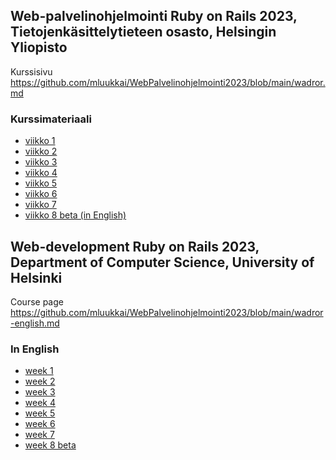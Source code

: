 ## Web-palvelinohjelmointi Ruby on Rails 2023, Tietojenkäsittelytieteen osasto, Helsingin Yliopisto

Kurssisivu https://github.com/mluukkai/WebPalvelinohjelmointi2023/blob/main/wadror.md

### Kurssimateriaali

- [viikko 1](https://github.com/mluukkai/WebPalvelinohjelmointi2023/blob/main/web/viikko1.md)
- [viikko 2](https://github.com/mluukkai/WebPalvelinohjelmointi2023/blob/main/web/viikko2.md)
- [viikko 3](https://github.com/mluukkai/WebPalvelinohjelmointi2023/blob/main/web/viikko3.md)
- [viikko 4](https://github.com/mluukkai/WebPalvelinohjelmointi2023/blob/main/web/viikko4.md)
- [viikko 5](https://github.com/mluukkai/WebPalvelinohjelmointi2023/blob/main/web/viikko5.md)
- [viikko 6](https://github.com/mluukkai/WebPalvelinohjelmointi2023/blob/main/web/viikko6.md)
- [viikko 7](https://github.com/mluukkai/WebPalvelinohjelmointi2023/blob/main/web/viikko7.md)
- [viikko 8 beta (in English)](https://github.com/mluukkai/WebPalvelinohjelmointi2023/blob/main/english/week8.md)

## Web-development Ruby on Rails 2023, Department of Computer Science, University of Helsinki

Course page https://github.com/mluukkai/WebPalvelinohjelmointi2023/blob/main/wadror-english.md

### In English

- [week 1](https://github.com/mluukkai/WebPalvelinohjelmointi2023/blob/main/english/week1.md)
- [week 2](https://github.com/mluukkai/WebPalvelinohjelmointi2023/blob/main/english/week2.md)
- [week 3](https://github.com/mluukkai/WebPalvelinohjelmointi2023/blob/main/english/week3.md)
- [week 4](https://github.com/mluukkai/WebPalvelinohjelmointi2023/blob/main/english/week4.md)
- [week 5](https://github.com/mluukkai/WebPalvelinohjelmointi2023/blob/main/english/week5.md)
- [week 6](https://github.com/mluukkai/WebPalvelinohjelmointi2023/blob/main/english/week6.md)
- [week 7](https://github.com/mluukkai/WebPalvelinohjelmointi2023/blob/main/english/week7.md)
- [week 8 beta](https://github.com/mluukkai/WebPalvelinohjelmointi2023/blob/main/english/week8.md)
